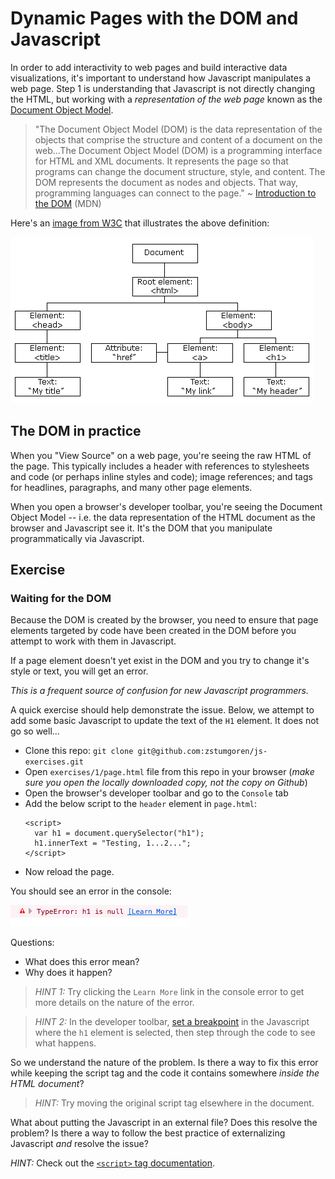 # Dynamic Pages with the DOM and Javascript

In order to add interactivity to web pages and build interactive data visualizations, it's important to understand how Javascript manipulates a web page. Step 1 is understanding that Javascript is not directly changing the HTML, but working with a *representation of the web page* known as the [Document Object Model][].

[Document Object Model]: https://www.w3schools.com/js/js_htmldom.asp

> "The Document Object Model (DOM) is the data representation of the objects that comprise the structure and content of a document on the web...The Document Object Model (DOM) is a programming interface for HTML and XML documents. It represents the page so that programs can change the document structure, style, and content. The DOM represents the document as nodes and objects. That way, programming languages can connect to the page." ~ [Introduction to the DOM][] (MDN)

Here's an [image from W3C] that illustrates the above definition:

[image from W3C]: http://www-db.deis.unibo.it/courses/TW/DOCS/w3schools/js/js_htmldom.asp.html

![W3C dom](../../static/img/pic_htmltree.gif)

## The DOM in practice

When you "View Source" on a web page, you're seeing the raw HTML of the page. This typically includes a header with references to stylesheets and code (or perhaps inline styles and code); image references; and tags for headlines, paragraphs, and many other page elements.

When you open a browser's developer toolbar, you're seeing the Document Object Model -- i.e. the data representation of the HTML document as the browser and Javascript see it. It's the DOM that you manipulate programmatically via Javascript.

## Exercise

### Waiting for the DOM

Because the DOM is created by the browser, you need to ensure that page elements targeted by code have been created in the DOM before you attempt to work with them in Javascript.

If a page element doesn't yet exist in the DOM and you try to change it's style or text, you will get an error.

*This is a frequent source of confusion for new Javascript programmers.*

A quick exercise should help demonstrate the issue. Below, we attempt to add some basic Javascript to update the text of the `H1` element. It does not go so well...

* Clone this repo: `git clone git@github.com:zstumgoren/js-exercises.git`
* Open `exercises/1/page.html` file from this repo in your browser (*make sure you open the locally downloaded copy, not the copy on Github*)
* Open the browser's developer toolbar and go to the `Console` tab
* Add the below script to the `header` element in `page.html`:
    ```
    <script>
      var h1 = document.querySelector("h1");
      h1.innerText = "Testing, 1...2...";
    </script>
    ```
* Now reload the page. 

You should see an error in the console:

![dom error](../../static/img/dom_error.png)


Questions: 

* What does this error mean?
* Why does it happen?
 
> *HINT 1:* Try clicking the `Learn More` link in the console error to get more details on the nature of the error.

> *HINT 2:* In the developer toolbar, [set a breakpoint][] in the Javascript where the `h1` element is selected, then step through the code to see what happens.

So we understand the nature of the problem. Is there a way to fix this error while keeping the script tag and the code it contains somewhere *inside the HTML document*?

> *HINT:* Try moving the original script tag elsewhere in the document.

What about putting the Javascript in an external file? Does this resolve the problem? Is there a way to follow the best practice of externalizing Javascript *and* resolve the issue?

*HINT:* Check out the [`<script>` tag documentation][].

[set a breakpoint]: https://developer.mozilla.org/en-US/docs/Tools/Debugger/How_to/Set_a_breakpoint
[`<script>` tag documentation]: https://www.w3schools.com/tags/tag_script.asp
[Introduction to the DOM]: https://developer.mozilla.org/en-US/docs/Web/API/Document_Object_Model/Introduction

